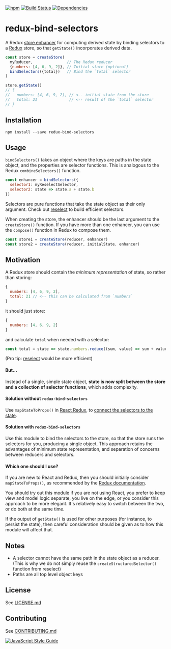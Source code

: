 [![npm](https://img.shields.io/npm/v/redux-bind-selectors.svg)](https://www.npmjs.com/package/redux-bind-selectors )
[![Build Status](https://travis-ci.org/blgm/redux-bind-selectors.svg?branch=master)](https://travis-ci.org/blgm/redux-bind-selectors )
[![Dependencies](https://david-dm.org/blgm/redux-bind-selectors.svg)](https://david-dm.org/blgm/redux-bind-selectors )

# redux-bind-selectors

A Redux [store enhancer](https://github.com/reactjs/redux/blob/master/docs/Glossary.md#store-enhancer) for computing derived state by binding selectors to a [Redux](http://redux.js.org/) store, so that `getState()` incorporates derived data.

```javascript
const store = createStore(
  myReducer,               // The Redux reducer
  {numbers: [4, 6, 9, 2]}, // Initial state (optional)
  bindSelectors({total})   // Bind the `total` selector
)

store.getState()
// {
//   numbers: [4, 6, 9, 2], // <-- initial state from the store
//   total: 21              // <-- result of the `total` selector
// }
```

## Installation
```
npm install --save redux-bind-selectors
```

## Usage
`bindSelectors()` takes an object where the keys are paths in the state object, and the properties are selector functions.  This is analogous to the Redux `combineSelectors()` function.
```javascript
const enhancer = bindSelectors({
  selector1: myReselectSelector,
  selector2: state => state.a + state.b
})
```
Selectors are pure functions that take the state object as their only argument.  Check out [reselect](https://www.npmjs.com/package/reselect) to build efficient selectors.

When creating the store, the enhancer should be the last argument to the `createStore()` function.  If you have more than one enhancer, you can use the `compose()` function in Redux to compose them.
```javascript
const store1 = createStore(reducer, enhancer)
const store2 = createStore(reducer, initialState, enhancer)
```

## Motivation
A Redux store should contain the *minimum representation* of state, so rather than storing:
```javascript
{
  numbers: [4, 6, 9, 2],
  total: 21 // <-- this can be calculated from `numbers`
}
```
it should just store:
```javascript
{
  numbers: [4, 6, 9, 2]
}
```
and calculate `total` when needed with a selector:
```javascript
const total = state => state.numbers.reduce((sum, value) => sum + value, 0)
```
(Pro tip:  [reselect](https://www.npmjs.com/package/reselect) would be more efficient)

#### But...
Instead of a single, simple state object, **state is now split between the store and a collection of selector functions**, which adds complexity.

#### Solution without `redux-bind-selectors`
Use `mapStateToProps()` in [React Redux](https://www.npmjs.com/package/react-redux), to [connect the selectors to the state](http://redux.js.org/docs/recipes/ComputingDerivedData.html).

#### Solution with `redux-bind-selectors`
Use this module to bind the selectors to the store, so that the store runs the selectors for you, producing a single object.  This approach retains the advantages of minimum state representation, and separation of concerns between reducers and selectors.

#### Which one should I use?
If you are new to React and Redux, then you should initially consider `mapStateToProps()`, as recommended by the [Redux documentation](http://redux.js.org/docs/recipes/ComputingDerivedData.html).

You should try out this module if you are not using React, you prefer to keep view and model logic separate, you live on the edge, or you consider this approach to be more elegant.  It's relatively easy to switch between the two, or do both at the same time.

If the output of `getState()` is used for other purposes (for instance, to persist the state), then careful consideration should be given as to how this module will affect that.

## Notes
- A selector cannot have the same path in the state object as a reducer. (This is why we do not simply reuse the `createStructuredSelector()` function from reselect)
- Paths are all top level object keys

## License
See [LICENSE.md](LICENSE.md)

## Contributing
See [CONTRIBUTING.md](CONTRIBUTING.md)

[![JavaScript Style Guide](https://cdn.rawgit.com/standard/standard/master/badge.svg)](https://github.com/standard/standard)
